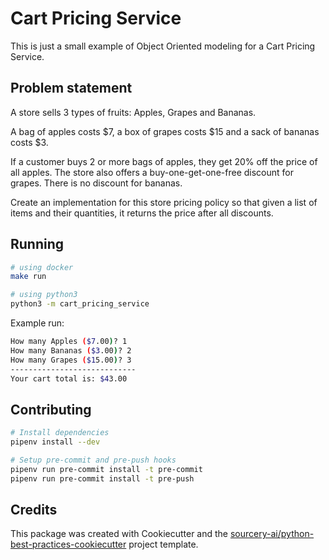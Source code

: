 # Cart Pricing Service

This is just a small example of Object Oriented modeling for a Cart 
Pricing Service.

## Problem statement
A store sells 3 types of fruits: Apples, Grapes and Bananas.

A bag of apples costs $7, a box of grapes costs $15 and a sack of bananas
costs $3.

If a customer buys 2 or more bags of apples, they get 20% off the price of
all apples. The store also offers a buy-one-get-one-free discount for 
grapes. There is no discount for bananas.

Create an implementation for this store pricing policy so that given a list
of items and their quantities, it returns the price after all discounts. 

## Running
```sh
# using docker
make run

# using python3
python3 -m cart_pricing_service
```

Example run:
```sh
How many Apples ($7.00)? 1
How many Bananas ($3.00)? 2
How many Grapes ($15.00)? 3
----------------------------
Your cart total is: $43.00
```

## Contributing
```sh
# Install dependencies
pipenv install --dev

# Setup pre-commit and pre-push hooks
pipenv run pre-commit install -t pre-commit
pipenv run pre-commit install -t pre-push
```


## Credits
This package was created with Cookiecutter and the [sourcery-ai/python-best-practices-cookiecutter](https://github.com/sourcery-ai/python-best-practices-cookiecutter) project template.
